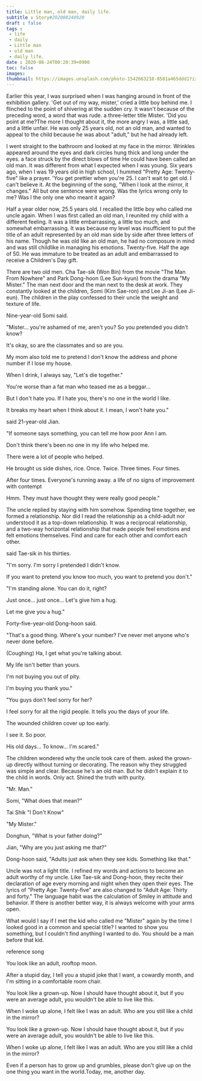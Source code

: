 ```yaml
---
title: Little man, old man, daily life.
subtitle : Story#202008240920
draft : false
tags :
 - life
 - daily
 - Little man
 - old man
 - daily life.
date : 2020-08-24T00:20:39+0900
toc: false
images: 
thumbnail: https://images.unsplash.com/photo-1542663210-8581a465ddd1?ixlib=rb-1.2.1&q=80&fm=jpg&crop=entropy&cs=tinysrgb&w=1080&fit=max&ixid=eyJhcHBfaWQiOjE1NTU0OX0
---
```


Earlier this year, I was surprised when I was hanging around in front of the exhibition gallery. 'Get out of my way, mister,' cried a little boy behind me. I flinched to the point of shivering at the sudden cry. It wasn't because of the preceding word, a word that was rude. a three-letter title Mister. 'Did you point at me?The more I thought about it, the more angry I was, a little sad, and a little unfair. He was only 25 years old, not an old man, and wanted to appeal to the child because he was about "adult," but he had already left.  

I went straight to the bathroom and looked at my face in the mirror. Wrinkles appeared around the eyes and dark circles hung thick and long under the eyes. a face struck by the direct blows of time He could have been called an old man. It was different from what I expected when I was young. Six years ago, when I was 19 years old in high school, I hummed "Pretty Age: Twenty-five" like a prayer. 'You get prettier when you're 25. I can't wait to get old. I can't believe it. At the beginning of the song, "When I look at the mirror, it changes." All but one sentence were wrong. Was the lyrics wrong only to me? Was I the only one who meant it again?  

Half a year older now, 25.5 years old. I recalled the little boy who called me uncle again. When I was first called an old man, I reunited my child with a different feeling. It was a little embarrassing, a little too much, and somewhat embarrassing. It was because my level was insufficient to put the title of an adult represented by an old man side by side after three letters of his name. Though he was old like an old man, he had no composure in mind and was still childlike in managing his emotions. Twenty-five. Half the age of 50. He was immature to be treated as an adult and embarrassed to receive a Children's Day gift.  

There are two old men. Cha Tae-sik (Won Bin) from the movie "The Man From Nowhere" and Park Dong-hoon (Lee Sun-kyun) from the drama "My Mister." The man next door and the man next to the desk at work. They constantly looked at the children, Somi (Kim Sae-ron) and Lee Ji-an (Lee Ji-eun). The children in the play confessed to their uncle the weight and texture of life.  

Nine-year-old Somi said.  

"Mister... you're ashamed of me, aren't you? So you pretended you didn't know?  

It's okay, so are the classmates and so are you.  

My mom also told me to pretend I don't know the address and phone number if I lose my house.  

When I drink, I always say, "Let's die together."  

You're worse than a fat man who teased me as a beggar...  

But I don't hate you. If I hate you, there's no one in the world I like.  

It breaks my heart when I think about it. I mean, I won't hate you."  

said 21-year-old Jian.  

"If someone says something, you can tell me how poor Ann I am.  

Don't think there's been no one in my life who helped me.  

There were a lot of people who helped.  

He brought us side dishes, rice. Once. Twice. Three times. Four times.  

After four times. Everyone's running away. a life of no signs of improvement with contempt  

Hmm. They must have thought they were really good people."  

The uncle replied by staying with him somehow. Spending time together, we formed a relationship. Nor did I read the relationship as a child-adult nor understood it as a top-down relationship. It was a reciprocal relationship, and a two-way horizontal relationship that made people feel emotions and felt emotions themselves. Find and care for each other and comfort each other.  

said Tae-sik in his thirties.  

"I'm sorry. I'm sorry I pretended I didn't know.  

If you want to pretend you know too much, you want to pretend you don't."  

"I'm standing alone. You can do it, right?  

Just once... just once... Let's give him a hug.  

Let me give you a hug."  

Forty-five-year-old Dong-hoon said.  

"That's a good thing. Where's your number? I've never met anyone who's never done before.  

(Coughing) Ha, I get what you're talking about.  

My life isn't better than yours.  

I'm not buying you out of pity.  

I'm buying you thank you."  

"You guys don't feel sorry for her?  

I feel sorry for all the rigid people. It tells you the days of your life.  

The wounded children cover up too early.  

I see it. So poor.  

His old days... To know... I'm scared."  

The children wondered why the uncle took care of them. asked the grown-up directly without turning or decorating. The reason why they struggled was simple and clear. Because he's an old man. But he didn't explain it to the child in words. Only act. Shined the truth with purity.  

"Mr. Man."  

Somi, "What does that mean?"  

Tai Shik "I Don't Know"  

"My Mister."  

Donghun, "What is your father doing?"  

Jian, "Why are you just asking me that?"  

Dong-hoon said, "Adults just ask when they see kids. Something like that."  

Uncle was not a light title. I refined my words and actions to become an adult worthy of my uncle. Like Tae-sik and Dong-hoon, they recite their declaration of age every morning and night when they open their eyes. The lyrics of "Pretty Age: Twenty-five" are also changed to "Adult Age: Thirty and forty." The language habit was the calculation of Smiley in attitude and behavior. If there is another better way, it is always welcome with your arms open.  

What would I say if I met the kid who called me "Mister" again by the time I looked good in a common and special title? I wanted to show you something, but I couldn't find anything I wanted to do. You should be a man before that kid.  

reference song  

You look like an adult, rooftop moon.  

After a stupid day, I tell you a stupid joke that I want, a cowardly month, and I'm sitting in a comfortable room chair.  

You look like a grown-up. Now I should have thought about it, but if you were an average adult, you wouldn't be able to live like this.  

When I woke up alone, I felt like I was an adult. Who are you still like a child in the mirror?  

You look like a grown-up. Now I should have thought about it, but if you were an average adult, you wouldn't be able to live like this.  

When I woke up alone, I felt like I was an adult. Who are you still like a child in the mirror?  

Even if a person has to grow up and grumbles, please don't give up on the one thing you want in the world.Today, me, another day.  

